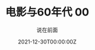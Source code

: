 ---
title: 电影与60年代 00
subtitle: 说在前面

summary: 二战之后的历史社会
date: "2021-12-30T00:00:00Z"
lastmod: "2021-12-30T00:00:00Z"
featured: true

tags: 
  -艺术
categories: 电影与60年代

image:
  caption: '[**Dunkirk**](./featured.jpg)'
  focal_point: ""
  placement: 2
  preview_only: false

gallery_item:
- album: photo
  image: 
  caption: 

draft: true
---